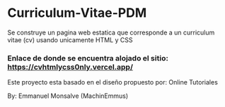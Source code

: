 # Curriculum-Vitae-PDM

Se construye un pagina web estatica que corresponde a un curriculum vitae (cv) usando unicamente HTML y CSS
### Enlace de donde se encuentra alojado el sitio: https://cvhtmlycss0nly.vercel.app/

Este proyecto esta basado en el diseño propuesto por: Online Tutoriales

By: Emmanuel Monsalve (MachinEmmus)
